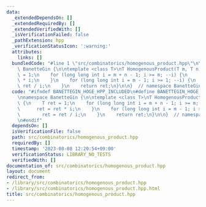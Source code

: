 ```yaml
---
data:
  _extendedDependsOn: []
  _extendedRequiredBy: []
  _extendedVerifiedWith: []
  _isVerificationFailed: false
  _pathExtension: hpp
  _verificationStatusIcon: ':warning:'
  attributes:
    links: []
  bundledCode: "#line 1 \"src/combinatorics/homogenous_product.hpp\"\n\n\n\nnamespace\
    \ BanetteGin {\n\ntemplate <class T>\nT HomogenousProduct(T m, T n) {\n    T ret\
    \ = 1;\n    for (long long int i = m + n - 1; i >= m; --i) {\n        ret = ret\
    \ * i;\n    }\n    for (long long int i = m - 1; i >= 1; --i) {\n        ret =\
    \ ret / i;\n    }\n    return ret;\n}\n\n}  // namespace BanetteGin\n\n\n"
  code: "#ifndef BANETTEGIN_HOGE_HPP_INCLUDED\n#define BANETTEGIN_HOGE_HPP_INCLUDED\n\
    \nnamespace BanetteGin {\n\ntemplate <class T>\nT HomogenousProduct(T m, T n)\
    \ {\n    T ret = 1;\n    for (long long int i = m + n - 1; i >= m; --i) {\n  \
    \      ret = ret * i;\n    }\n    for (long long int i = m - 1; i >= 1; --i) {\n\
    \        ret = ret / i;\n    }\n    return ret;\n}\n\n}  // namespace BanetteGin\n\
    \n#endif"
  dependsOn: []
  isVerificationFile: false
  path: src/combinatorics/homogenous_product.hpp
  requiredBy: []
  timestamp: '2023-08-08 12:20:54+09:00'
  verificationStatus: LIBRARY_NO_TESTS
  verifiedWith: []
documentation_of: src/combinatorics/homogenous_product.hpp
layout: document
redirect_from:
- /library/src/combinatorics/homogenous_product.hpp
- /library/src/combinatorics/homogenous_product.hpp.html
title: src/combinatorics/homogenous_product.hpp
---
```


